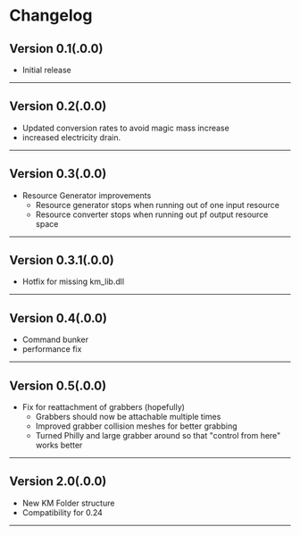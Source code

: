 # Changelog

## Version 0.1(.0.0)

* Initial release

---

## Version 0.2(.0.0)

* Updated conversion rates to avoid magic mass increase
* increased electricity drain.

---

## Version 0.3(.0.0)

* Resource Generator improvements
  * Resource generator stops when running out of one input resource
  * Resource converter stops when running out pf output resource space

---

## Version 0.3.1(.0.0)

* Hotfix for missing km_lib.dll

---

## Version 0.4(.0.0)

* Command bunker
* performance fix

---

## Version 0.5(.0.0)

* Fix for reattachment of grabbers (hopefully)
  * Grabbers should now be attachable multiple times
  * Improved grabber collision meshes for better grabbing
  * Turned Philly and large grabber around so that "control from here" works better

---

## Version 2.0(.0.0)

* New KM Folder structure
* Compatibility for 0.24

---
